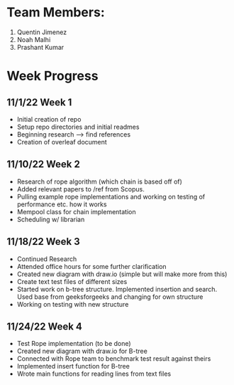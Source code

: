 # Team Members:
1. Quentin Jimenez
2. Noah Malhi
3. Prashant Kumar

# Week Progress

## 11/1/22 Week 1
- Initial creation of repo
- Setup repo directories and initial readmes
- Beginning research --> find references
- Creation of overleaf document

## 11/10/22 Week 2
- Research of rope algorithm (which chain is based off of) 
- Added relevant papers to /ref from Scopus. 
- Pulling example rope implementations and working on testing of performance etc. how it works
- Mempool class for chain implementation
- Scheduling w/ librarian

## 11/18/22 Week 3
- Continued Research
- Attended office hours for some further clarification
- Created new diagram with draw.io (simple but will make more from this)
- Create text test files of different sizes
- Started work on b-tree structure. Implemented insertion and search. Used base from geeksforgeeks and changing for own structure
- Working on testing with new structure


## 11/24/22 Week 4
- Test Rope implementation (to be done)
- Created new diagram with draw.io for B-tree
- Connected with Rope team to benchmark test result against theirs
- Implemented insert function for B-tree
- Wrote main functions for reading lines from text files
